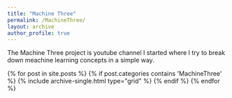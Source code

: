 ```yaml
---
title: "Machine Three"
permalink: /MachineThree/
layout: archive
author_profile: true
---
```


The Machine Three project is youtube channel I started where I try to break down meachine learning concepts in a simple way.

<div class="grid__wrapper">
    {% for post in site.posts %}
        {% if post.categories contains 'MachineThree' %}
            {% include archive-single.html type="grid" %}
        {% endif %}
    {% endfor %}
</div>

